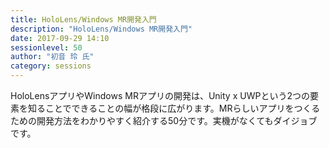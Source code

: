 ```yaml
---
title: HoloLens/Windows MR開発入門
description: "HoloLens/Windows MR開発入門"
date: 2017-09-29 14:10
sessionlevel: 50
author: "初音 玲 氏"
category: sessions
---
```

HoloLensアプリやWindows MRアプリの開発は、Unity x UWPという2つの要素を知ることでできることの幅が格段に広がります。MRらしいアプリをつくるための開発方法をわかりやすく紹介する50分です。実機がなくてもダイジョブです。
